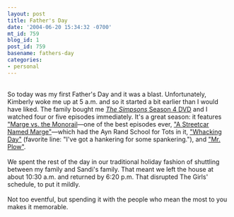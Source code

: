 ```yaml
---
layout: post
title: Father's Day
date: '2004-06-20 15:34:32 -0700'
mt_id: 759
blog_id: 1
post_id: 759
basename: fathers-day
categories:
- personal
---
```

<br />So today was my first Father's Day and it was a blast. Unfortunately, Kimberly woke me up at 5 a.m. and so it started a bit earlier than I would have liked. The family bought me <a href="http://www.amazon.com/exec/obidos/ASIN/B0001Z3IPS/bbrown-20/ref=nosim/"><cite>The Simpsons</cite> Season 4 DVD</a> and I watched four or five episodes immediately. It's a great season: it features <a href="http://www.snpp.com/episodes/9F10.html">"Marge vs. the Monorail</a>&#x2014;one of the best episodes ever, <a href="http://www.snpp.com/episodes/8F18.html">"A Streetcar Named Marge"</a>&#x2014;which had the Ayn Rand School for Tots in it, <a href="http://www.snpp.com/episodes/9F18.html">"Whacking Day"</a> (favorite line: "I've got a hankering for some spankering."), and <a href="http://www.snpp.com/episodes/9F07.html">"Mr. Plow"</a>.<br /><br />We spent the rest of the day in our traditional holiday fashion of shuttling between my family and Sandi's family. That meant we left the house at about 10:30 a.m. and returned by 6:20 p.m. That disrupted The Girls' schedule, to put it mildly.<br /><br />Not too eventful, but spending it with the people who mean the most to you makes it memorable.<br /><br /><br />
